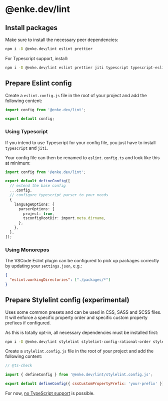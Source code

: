 # @enke.dev/lint

## Install packages

Make sure to install the necessary peer dependencies:

```bash
npm i -D @enke.dev/lint eslint prettier
```

For Typescript support, install:

```bash
npm i -D @enke.dev/lint eslint prettier jiti typescript typescript-eslint
```

## Prepare Eslint config

Create a `eslint.config.js` file in the root of your project and add the following content:

```js
import config from '@enke.dev/lint';

export default config;
```

### Using Typescript

If you intend to use Typescript for your config file, you just have to install `typescript` and `jiti`.

Your config file can then be renamed to `eslint.config.ts` and look like this at minimum:

```ts
import config from '@enke.dev/lint';

export default defineConfig([
  // extend the base config
  ...config,
  // configure typescript parser to your needs
  {
    languageOptions: {
      parserOptions: {
        project: true,
        tsconfigRootDir: import.meta.dirname,
      },
    },
  },
]);
```

### Using Monorepos

The VSCode Eslint plugin can be configured to pick up packages correctly by updating your `settings.json`, e.g.:

```json
{
  "eslint.workingDirectories": ["./packages/*"]
}
```

## Prepare Stylelint config (experimental)

Uses some common presets and can be used in CSS, SASS and SCSS files.\
It will enforce a specific property order and specific custom property prefixes if configured.

As this is totally opt-in, all necessary dependencies must be installed first:

```bash
npm i -D @enke.dev/lint stylelint stylelint-config-rational-order stylelint-config-standard-scss stylelint-order
```

Create a `stylelint.config.js` file in the root of your project and add the following content:

```js
// @ts-check

import { defineConfig } from '@enke.dev/lint/stylelint.config.js';

export default defineConfig({ cssCustomPropertyPrefix: 'your-prefix' });
```

For now, [no TypeScript support](https://github.com/stylelint/stylelint/issues/4940) is possible.
